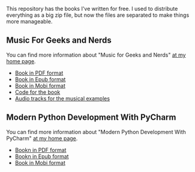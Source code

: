 This repository has the books I've written for free. I used to
distribute everything as a big zip file, but now the files are
separated to make things more manageable.

## Music For Geeks and Nerds

You can find more information about "Music for Geeks and Nerds" [at my
home page](https://pedrokroger.net/mfgan/).

- [Book in PDF format](MusicforGeeksandNerds.pdf)
- [Book in Epub format](MusicforGeeksandNerds.epub)
- [Book in Mobi format](MusicforGeeksandNerds.mobi)
- [Code for the book](MusicforGeeksandNerds-Code.zip)
- [Audio tracks for the musical examples](MusicforGeeksandNerds-Tracks.zip)

## Modern Python Development With PyCharm

You can find more information about "Modern Python Development With
PyCharm" [at my home page](https://pedrokroger.net/pycharm-book/).

- [Bookn in PDF format](PyCharmBook.pdf)
- [Bookn in Epub format](PyCharmBook.epub)
- [Book in Mobi format](PyCharmBook.mobi)
